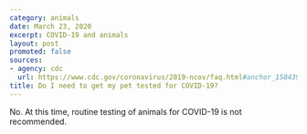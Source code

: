 ```yaml
---
category: animals
date: March 23, 2020
excerpt: COVID-19 and animals
layout: post
promoted: false
sources:
- agency: cdc
  url: https://www.cdc.gov/coronavirus/2019-ncov/faq.html#anchor_1584390773118
title: Do I need to get my pet tested for COVID-19?
---
```


No. At this time, routine testing of animals for COVID-19 is not recommended.